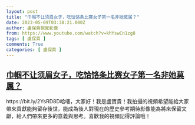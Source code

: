 ```yaml
---
layout: post
title: "巾帼不让须眉女子，吃饸饹条比赛女子第一名非她莫属？"
date: 2023-05-09T03:38:21.000Z
author: 盧保貴視覺影像
from: https://www.youtube.com/watch?v=khYswCn1zg8
tags: [ 盧保貴 ]
comments: True
categories: [ 盧保貴 ]
---
```

<!--1683603501000-->
[巾帼不让须眉女子，吃饸饹条比赛女子第一名非她莫属？](https://www.youtube.com/watch?v=khYswCn1zg8)
------

<div>
https://bit.ly/2YsRD8D哈嘍，大家好！我是盧寶貴！我拍攝的視頻希望能給大家帶來貢獻能夠留存後世，能成為後人對現在的歷史參考期待影像能為將來保留文獻，給人們帶來更多的意義與思考。喜歡我的視頻記得評論哦！
</div>
